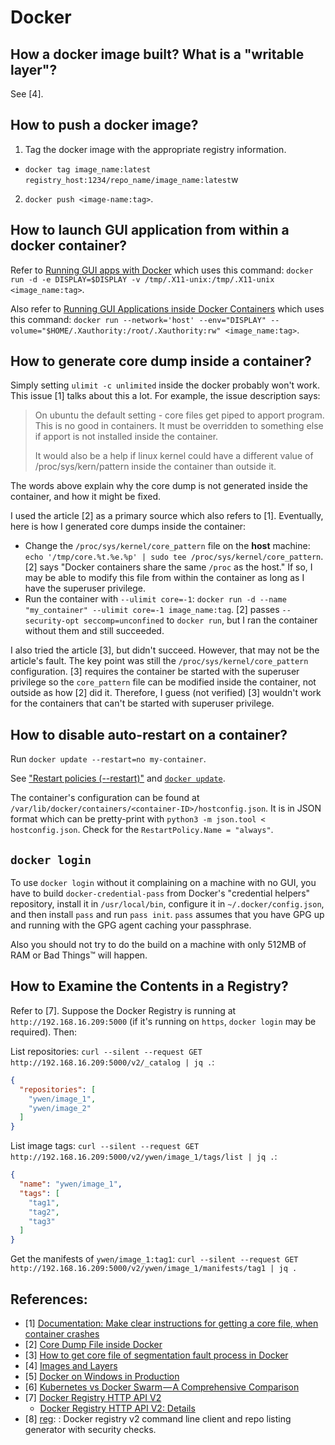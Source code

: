 # Docker

## How a docker image built? What is a "writable layer"?

See [4].

## How to push a docker image?

1. Tag the docker image with the appropriate registry information.
  - `docker tag image_name:latest registry_host:1234/repo_name/image_name:latest`w
2. `docker push <image-name:tag>`.

## How to launch GUI application from within a docker container?

Refer to [Running GUI apps with Docker](http://fabiorehm.com/blog/2014/09/11/running-gui-apps-with-docker/) which uses this command: `docker run -d -e DISPLAY=$DISPLAY -v /tmp/.X11-unix:/tmp/.X11-unix <image_name:tag>`.

Also refer to [Running GUI Applications inside Docker Containers](https://medium.com/@SaravSun/running-gui-applications-inside-docker-containers-83d65c0db110) which uses this command: `docker run --network='host' --env="DISPLAY" --volume="$HOME/.Xauthority:/root/.Xauthority:rw" <image_name:tag>`.

## How to generate core dump inside a container?

Simply setting `ulimit -c unlimited` inside the docker probably won't work. This issue [1] talks about this a lot. For example, the issue description says:

> On ubuntu the default setting - core files get piped to apport program. This is no good in containers. It must be overridden to something else if apport is not installed inside the container.
>
> It would also be a help if linux kernel could have a different value of /proc/sys/kern/pattern inside the container than outside it.

The words above explain why the core dump is not generated inside the container, and how it might be fixed.

I used the article [2] as a primary source which also refers to [1]. Eventually, here is how I generated core dumps inside the container:

- Change the `/proc/sys/kernel/core_pattern` file on the **host** machine: `echo '/tmp/core.%t.%e.%p' | sudo tee /proc/sys/kernel/core_pattern`. [2] says "Docker containers share the same `/proc` as the host." If so, I may be able to modify this file from within the container as long as I have the superuser privilege.
- Run the container with `--ulimit core=-1`: `docker run -d --name "my_container" --ulimit core=-1 image_name:tag`. [2] passes `--security-opt seccomp=unconfined` to `docker run`, but I ran the container without them and still succeeded.

I also tried the article [3], but didn't succeed. However, that may not be the article's fault. The key point was still the `/proc/sys/kernel/core_pattern` configuration. [3] requires the container be started with the superuser privilege so the `core_pattern` file can be modified inside the container, not outside as how [2] did it. Therefore, I guess (not verified) [3] wouldn't work for the containers that can't be started with superuser privilege.

## How to disable auto-restart on a container?

Run `docker update --restart=no my-container`.

See ["Restart policies (--restart)"](https://docs.docker.com/engine/reference/run/#restart-policies---restart) and [`docker update`](https://docs.docker.com/engine/reference/commandline/update/).

The container's configuration can be found at `/var/lib/docker/containers/<container-ID>/hostconfig.json`. It is in JSON format which can be pretty-print with `python3 -m json.tool < hostconfig.json`. Check for the `RestartPolicy.Name = "always"`.

## `docker login`

To use `docker login` without it complaining on a machine with no GUI, you have to build `docker-credential-pass` from Docker's "credential helpers" repository, install it in `/usr/local/bin`, configure it in `~/.docker/config.json`, and then install `pass` and run `pass init`. `pass` assumes that you have GPG up and running with the GPG agent caching your passphrase.

Also you should not try to do the build on a machine with only 512MB of RAM or Bad Things™ will happen.

## How to Examine the Contents in a Registry?

Refer to [7]. Suppose the Docker Registry is running at `http://192.168.16.209:5000` (if it's running on `https`, `docker login` may be required). Then:

List repositories: `curl --silent --request GET http://192.168.16.209:5000/v2/_catalog | jq .`:

```json
{
  "repositories": [
    "ywen/image_1",
    "ywen/image_2"
  ]
}
```

List image tags: `curl --silent --request GET http://192.168.16.209:5000/v2/ywen/image_1/tags/list | jq .`:

```json
{
  "name": "ywen/image_1",
  "tags": [
    "tag1",
    "tag2",
    "tag3"
  ]
}
```

Get the manifests of `ywen/image_1:tag1`: `curl --silent --request GET http://192.168.16.209:5000/v2/ywen/image_1/manifests/tag1 | jq .`

## References:
- [1] [Documentation: Make clear instructions for getting a core file, when container crashes](https://github.com/moby/moby/issues/11740)
- [2] [Core Dump File inside Docker](https://le.qun.ch/en/blog/core-dump-file-in-docker/)
- [3] [How to get core file of segmentation fault process in Docker](https://dev.to/mizutani/how-to-get-core-file-of-segmentation-fault-process-in-docker-22ii)
- [4] [Images and Layers](https://docs.docker.com/storage/storagedriver/#images-and-layers)
- [5] [Docker on Windows in Production](https://stackoverflow.com/q/45554311/630364)
- [6] [Kubernetes vs Docker Swarm — A Comprehensive Comparison](https://hackernoon.com/kubernetes-vs-docker-swarm-a-comprehensive-comparison-73058543771e)
- [7] [Docker Registry HTTP API V2](https://docs.docker.com/registry/spec/api/)
  - [Docker Registry HTTP API V2: Details](https://docs.docker.com/registry/spec/api/#detail)
- [8] [reg](https://github.com/genuinetools/reg): : Docker registry v2 command line client and repo listing generator with security checks.
